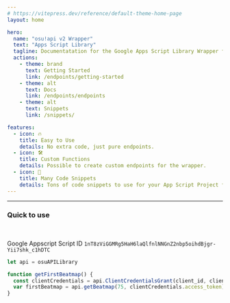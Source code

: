 ```yaml
---
# https://vitepress.dev/reference/default-theme-home-page
layout: home

hero:
  name: "osu!api v2 Wrapper"
  text: "Apps Script Library"
  tagline: Documentatation for the Google Apps Script Library Wrapper for osu!api v2
  actions:
    - theme: brand
      text: Getting Started
      link: /endpoints/getting-started
    - theme: alt
      text: Docs
      link: /endpoints/endpoints
    - theme: alt
      text: Snippets
      link: /snippets/

features:
  - icon: 🔥
    title: Easy to Use
    details: No extra code, just pure endpoints.
  - icon: 🛠️
    title: Custom Functions
    details: Possible to create custom endpoints for the wrapper.
  - icon: 📝
    title: Many Code Snippets
    details: Tons of code snippets to use for your App Script Project for easier use.
---
```


---
### Quick to use
<br />

<Badge type="info">Google Appscript Script ID</Badge> `1nT8zViGGMRg5HaH6laQlfnlNNGnZ2nbp5oihdBjgr-Yii7shk_c1hDTC`

```js
let api = osuAPILibrary

function getFirstBeatmap() {
  const clientCredentials = api.ClientCredentialsGrant(client_id, client_secret)
  var firstBeatmap = api.getBeatmap(75, clientCredentials.access_token)
}
```